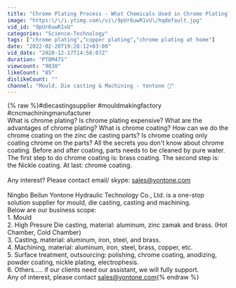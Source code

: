 ```yaml
---
title: "Chrome Plating Process - What Chemicals Used in Chrome Plating? Hard Chrome Plating Coating."
image: "https:\/\/i.ytimg.com\/vi\/9pUr6uwR1vU\/hqdefault.jpg"
vid_id: "9pUr6uwR1vU"
categories: "Science-Technology"
tags: ["chrome plating","copper plating","chrome plating at home"]
date: "2022-02-20T19:28:12+03:00"
vid_date: "2020-12-17T14:56:07Z"
duration: "PT8M47S"
viewcount: "9830"
likeCount: "85"
dislikeCount: ""
channel: "Mould, Die casting & Machining - Yontone 🤩️"
---
```

{% raw %}#diecastingsupplier #mouldmakingfactory #cncmachiningmanufacturer<br />What is chrome plating? Is chrome plating expensive? What are the advantages of chrome plating? What is chrome coating? How can we do the chrome coating on the zinc die casting parts? Is chrome coating only coating chrome on the parts? All the secrets you don't know about chrome coating. Before and after coating, parts needs to be cleaned by pure water. The first step to do chrome coating is: brass coating. The second step is: the Nickle coating. At last: chrome coating.<br /><br />Any interest? Please contact email/ skype: sales@yontone.com<br /><br />Ningbo Beilun Yontone Hydraulic Technology Co., Ltd. is a one-stop solution supplier for mould, die casting, casting and machining.<br />Below are our business scope:<br />1. Mould<br />2. High Presure Die casting, material: aluminum, zinc zamak and brass. (Hot Chamber, Cold Chamber)<br />3. Casting, material: aluminum, iron, steel, and brass.<br />4. Machining, material: aluminum, iron, steel, brass, copper, etc.<br />5. Surface treatment, outsourcing: polishing, chrome coating, anodizing, powder coating, nickle plating, electrophesis.<br />6. Others..... if our clients need our assistant, we will fully support.<br />Any of interest, please contact sales@yontone.com{% endraw %}
